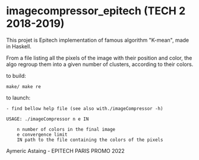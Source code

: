 # imagecompressor_epitech (TECH 2 2018-2019)

This projet is Epitech implementation of famous algorithm "K-mean", made in Haskell.

From a file listing all the pixels of the image with their position and color, the algo regroup them into a given number
of clusters, according to their colors.

to build:

	make/ make re

to launch:

	- find bellow help file (see also with./imageCompressor -h)

	USAGE: ./imageCompressor n e IN

		n number of colors in the final image
		e convergence limit
		IN path to the file containing the colors of the pixels
		
Aymeric Astaing - EPITECH PARIS PROMO 2022
